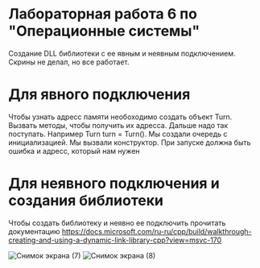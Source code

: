 # Лабораторная работа 6 по "Операционные системы"
Создание DLL библиотеки с ее явным и неявным подключением.  Скрины не делал, но все работает.
# Для явного подключения
Чтобы узнать адресс памяти необоходимо создать объект Turn. Вызвать методы, чтобы получить их адресса. Дальше надо так поступать. Например Turn turn = Turn(). Мы создали очередь с инициализацией. Мы вызвали конструктор. При запуске должна быть ошибка и адресс, который нам нужен
# Для неявного подключения и создания библиотеки
Чтобы создать библиотеку и неявно ее подключить прочитать документацию
https://docs.microsoft.com/ru-ru/cpp/build/walkthrough-creating-and-using-a-dynamic-link-library-cpp?view=msvc-170


![Снимок экрана (7)](https://user-images.githubusercontent.com/86187865/171018278-51d5e30c-67c3-4fdf-8438-38676b443590.png)
![Снимок экрана (8)](https://user-images.githubusercontent.com/86187865/171018577-eda6fe09-16ca-4e25-9041-ef080d958f4e.png)
